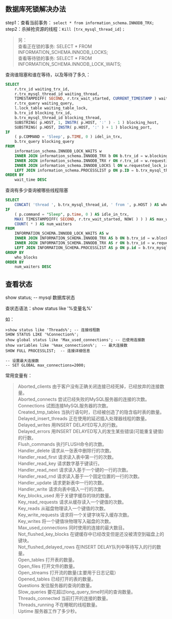 ## 数据库死锁解决办法
step1：查看当前事务： `select * from information_schema.INNODB_TRX;`
step2：杀掉抢资源的线程：`Kill [trx_mysql_thread_id]；`

> 另：  
> 查看正在锁的事务: SELECT * FROM INFORMATION_SCHEMA.INNODB_LOCKS;  
> 查看等待锁的事务: SELECT * FROM INFORMATION_SCHEMA.INNODB_LOCK_WAITS;

查询谁阻塞和谁在等待，以及等待了多久：
```sql
SELECT
    r.trx_id waiting_trx_id,
    r.trx_mysql_thread_id waiting_thread,
    TIMESTAMPDIFF( SECOND, r.trx_wait_started, CURRENT_TIMESTAMP ) wait_time,
    r.trx_query waiting_query,
    l.lock_table waiting_table_lock,
    b.trx_id blocking_trx_id,
    b.trx_mysql_thread_id blocking_thread,
    SUBSTRING( p.HOST, 1, INSTR( p.HOST, ':' ) - 1 ) blocking_host,
    SUBSTRING( p.HOST, INSTR( p.HOST, ':' ) + 1 ) blocking_port,
IF
    ( p.COMMAND = 'Sleep', p.TIME, 0 ) idel_in_trx,
    b.trx_query blocking_query 
FROM
    information_schema.INNODB_LOCK_WAITS w
    INNER JOIN information_schema.INNODB_TRX b ON b.trx_id = w.blocking_trx_id
    INNER JOIN information_schema.INNODB_TRX r ON r.trx_id = w.requesting_trx_id
    INNER JOIN information_schema.INNODB_LOCKS l ON w.requested_lock_id = l.lock_id
    LEFT JOIN information_schema.PROCESSLIST p ON p.ID = b.trx_mysql_thread_id 
ORDER BY
    wait_time DESC
```

查询有多少查询被哪些线程阻塞
```sql
SELECT
    CONCAT( 'thread ', b.trx_mysql_thread_id, ' from ', p.HOST ) AS who_blocks,
IF
    ( p.command = "Sleep", p.time, 0 ) AS idle_in_trx,
    MAX( TIMESTAMPDIFF( SECOND, r.trx_wait_started, NOW( ) ) ) AS max_wait_time,
    COUNT( * ) AS num_waiters 
FROM
    INFORMATION_SCHEMA.INNODB_LOCK_WAITS AS w
    INNER JOIN INFORMATION_SCHEMA.INNODB_TRX AS b ON b.trx_id = w.blocking_trx_id
    INNER JOIN INFORMATION_SCHEMA.INNODB_TRX AS r ON b.trx_id = w.requesting_trx_id
    LEFT JOIN INFORMATION_SCHEMA.PROCESSLIST AS p ON p.id = b.trx_mysql_thread_id 
GROUP BY
    who_blocks 
ORDER BY
    num_waiters DESC
```

## 查看状态
show status;  -- mysql 数据库状态

查状态语法：show status like '%变量名%'

如：
``` mysql
>show status like 'Threads%'; -- 连接线程数  
SHOW STATUS LIKE '%Connection%';    
show global status like 'Max_used_connections'; -- 已使用连接数  
show variables like '%max_connections%';  -- 最大连接数  
SHOW FULL PROCESSLIST;  -- 连接详细信息  
```

```
-- 设置最大连接数
-- SET GLOBAL max_connections=2000;
```

常用变量有：
>Aborted_clients 由于客户没有正确关闭连接已经死掉，已经放弃的连接数量。   
Aborted_connects 尝试已经失败的MySQL服务器的连接的次数。  
Connections 试图连接MySQL服务器的次数。  
Created_tmp_tables 当执行语句时，已经被创造了的隐含临时表的数量。  
Delayed_insert_threads 正在使用的延迟插入处理器线程的数量。  
Delayed_writes 用INSERT DELAYED写入的行数。  
Delayed_errors 用INSERT DELAYED写入的发生某些错误(可能重复键值)的行数。  
Flush_commands 执行FLUSH命令的次数。  
Handler_delete 请求从一张表中删除行的次数。  
Handler_read_first 请求读入表中第一行的次数。  
Handler_read_key 请求数字基于键读行。  
Handler_read_next 请求读入基于一个键的一行的次数。  
Handler_read_rnd 请求读入基于一个固定位置的一行的次数。  
Handler_update 请求更新表中一行的次数。  
Handler_write 请求向表中插入一行的次数。  
Key_blocks_used 用于关键字缓存的块的数量。  
Key_read_requests 请求从缓存读入一个键值的次数。  
Key_reads 从磁盘物理读入一个键值的次数。  
Key_write_requests 请求将一个关键字块写入缓存次数。  
Key_writes 将一个键值块物理写入磁盘的次数。  
Max_used_connections 同时使用的连接的最大数目。  
Not_flushed_key_blocks 在键缓存中已经改变但是还没被清空到磁盘上的键块。  
Not_flushed_delayed_rows 在INSERT DELAY队列中等待写入的行的数量。  
Open_tables 打开表的数量。  
Open_files 打开文件的数量。  
Open_streams 打开流的数量(主要用于日志记载）  
Opened_tables 已经打开的表的数量。  
Questions 发往服务器的查询的数量。  
Slow_queries 要花超过long_query_time时间的查询数量。  
Threads_connected 当前打开的连接的数量。  
Threads_running 不在睡眠的线程数量。  
Uptime 服务器工作了多少秒。  

